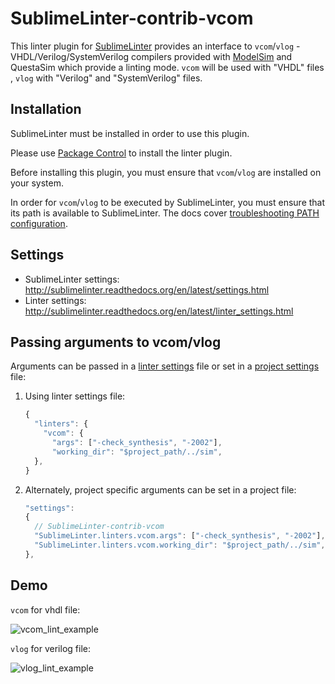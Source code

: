 SublimeLinter-contrib-vcom
================================

This linter plugin for [SublimeLinter](https://github.com/SublimeLinter/SublimeLinter) provides an interface to `vcom`/`vlog` - VHDL/Verilog/SystemVerilog compilers provided with [ModelSim](https://www.mentor.com/products/fv/modelsim/) and QuestaSim which provide a linting mode. `vcom` will be used with "VHDL" files , `vlog` with "Verilog" and "SystemVerilog" files.

## Installation
SublimeLinter must be installed in order to use this plugin. 

Please use [Package Control](https://packagecontrol.io) to install the linter plugin.

Before installing this plugin, you must ensure that `vcom`/`vlog` are installed on your system.

In order for `vcom`/`vlog` to be executed by SublimeLinter, you must ensure that its path is available to SublimeLinter. The docs cover [troubleshooting PATH configuration](http://sublimelinter.readthedocs.io/en/latest/troubleshooting.html#finding-a-linter-executable).

## Settings
- SublimeLinter settings: http://sublimelinter.readthedocs.org/en/latest/settings.html
- Linter settings: http://sublimelinter.readthedocs.org/en/latest/linter_settings.html


## Passing arguments to vcom/vlog
Arguments can be passed in a [linter settings](http://www.sublimelinter.com/en/stable/linter_settings.html#args) file or set in a [project settings](http://www.sublimelinter.com/en/stable/settings.html#project-settings) file:
<ol>
<li>Using linter settings file:

```javascript
{
  "linters": {
    "vcom": {
      "args": ["-check_synthesis", "-2002"],
      "working_dir": "$project_path/../sim",
  },
}
```
</li>
<li>Alternately, project specific arguments can be set in a project file:

```javascript
"settings":
{
  // SublimeLinter-contrib-vcom
  "SublimeLinter.linters.vcom.args": ["-check_synthesis", "-2002"],
  "SublimeLinter.linters.vcom.working_dir": "$project_path/../sim",
},
```
</li>
</ol>


## Demo

`vcom` for vhdl file:

![vcom_lint_example](https://user-images.githubusercontent.com/41512424/43842022-1b0f35ac-9b2d-11e8-981b-67d98e905fa3.png)

`vlog` for verilog file:

![vlog_lint_example](https://user-images.githubusercontent.com/41512424/43842998-3000ae58-9b2f-11e8-8dff-4023410403c4.png)
